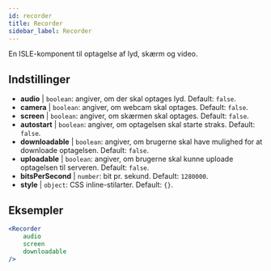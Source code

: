 ```yaml
---
id: recorder 
title: Recorder
sidebar_label: Recorder
---
```


En ISLE-komponent til optagelse af lyd, skærm og video.

## Indstillinger

* __audio__ | `boolean`: angiver, om der skal optages lyd. Default: `false`.
* __camera__ | `boolean`: angiver, om webcam skal optages. Default: `false`.
* __screen__ | `boolean`: angiver, om skærmen skal optages. Default: `false`.
* __autostart__ | `boolean`: angiver, om optagelsen skal starte straks. Default: `false`.
* __downloadable__ | `boolean`: angiver, om brugerne skal have mulighed for at downloade optagelsen. Default: `false`.
* __uploadable__ | `boolean`: angiver, om brugerne skal kunne uploade optagelsen til serveren. Default: `false`.
* __bitsPerSecond__ | `number`: bit pr. sekund. Default: `1280000`.
* __style__ | `object`: CSS inline-stilarter. Default: `{}`.


## Eksempler

```jsx live
<Recorder 
    audio
    screen
    downloadable
/>
``` 



